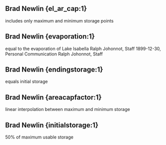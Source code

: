 ## Brad Newlin {el_ar_cap:1} 
includes only maximum and minimum storage points

## Brad Newlin {evaporation:1} 
equal to the evaporation of Lake Isabella
Ralph Johonnot, Staff
1899-12-30, Personal Communication
Ralph Johonnot, Staff

## Brad Newlin {endingstorage:1} 
equals initial storage

## Brad Newlin {areacapfactor:1} 
linear interpolation between maximum and minimum storage

## Brad Newlin {initialstorage:1} 
50% of maximum usable storage
